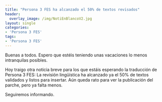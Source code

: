 ```yaml
---
title: "Persona 3 FES ha alcanzado el 50% de textos revisados"
header:
  overlay_image: /img/NotiEnBlancoV2.jpg
layout: single
categories:
- 'Persona 3 FES'
tags:
- 'Persona 3 FES'
---
```


Buenas a todos. Espero que estéis teniendo unas vacaciones lo menos intranquilas posibles.

Hoy traigo otra noticia breve para los que estáis esperando la traducción de Persona 3 FES: La revisión lingüística ha alcanzado ya
el 50% de textos validados y listos para insertar. Aún queda rato para ver la publicación del parche, pero ya falta menos.

Seguiremos informando.